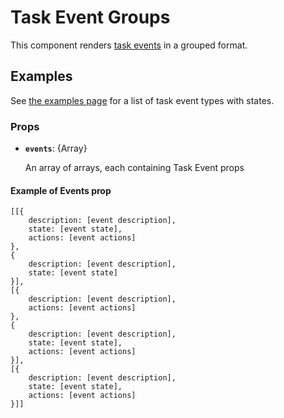 <div data-ff_module-task-event-group=""/>

# Task Event Groups

This component renders [task events](/blocks/core/ff_module/ff_module-task-event/ff_module-task-event.html) in a grouped format.

## Examples
See [the examples page](/blocks/core/lib_test/lib_test-task-event/lib_test-task-event.html) for a list of task event types with states.


### Props

- **`events`**: {Array}
    
    An array of arrays, each containing Task Event props


#### Example of Events prop
```
[[{   
    description: [event description],
    state: [event state],
    actions: [event actions]
},
{   
    description: [event description],
    state: [event state]
}],
[{   
    description: [event description],
    actions: [event actions]
},
{   
    description: [event description],
    state: [event state],
    actions: [event actions]
}],
[{   
    description: [event description],
    state: [event state],
    actions: [event actions]
}]]
```

